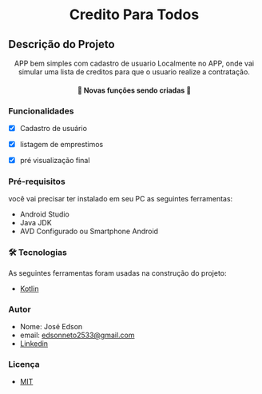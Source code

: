 
<h1 align="center">Credito Para Todos</h1>


## Descrição do Projeto
<p align="center">APP bem simples com cadastro de usuario Localmente no APP, onde vai simular uma lista de creditos para que o usuario realize a contratação.</p>


<h4 align="center"> 
	🚧   Novas funções sendo criadas  🚧
</h4>


### Funcionalidades

- [x] Cadastro de usuário
- [x] listagem de emprestimos
- [x] pré visualização final


### Pré-requisitos

você vai precisar ter instalado em seu PC as seguintes ferramentas:
- Android Studio
- Java JDK
- AVD Configurado ou Smartphone Android


### 🛠 Tecnologias

As seguintes ferramentas foram usadas na construção do projeto:


- [Kotlin](https://kotlinlang.org)


### Autor
- Nome: José Edson
- email: edsonneto2533@gmail.com
- [Linkedin](https://www.linkedin.com/in/edson-neto-55779b167/)


### Licença
- [MIT](https://github.com/EdsonNeto2533/creditoParaTodos/blob/master/Licença)



